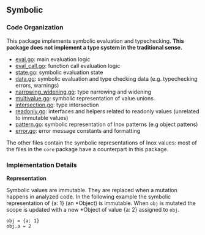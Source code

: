 ## Symbolic

### Code Organization

This package implements symbolic evaluation and typechecking.
**This package does not implement a type system in the traditional sense.**

- [eval.go](./eval.go): main evaluation logic
- [eval_call.go](./eval.go): function call evaluation logic
- [state.go](./state.go): symbolic evaluation state
- [data.go](./data.go): symbolic evaluation and type checking data (e.g. typechecking errors, warnings)
- [narrowing_widening.go](./narrowing_widening.go): type narrowing and widening
- [multivalue.go](./multivalue.go): symbolic representation of value unions
- [intersection.go](./intersection.go): type intersection
- [readonly.go](./readonly.go): interfaces and helpers related to readonly values (unrelated to immutable values)
- [pattern.go](./pattern.go): symbolic representation of Inox patterns (e.g object pattens)
- [error.go](./error.go): error message constants and formatting

The other files contain the symbolic representations of Inox values: most of the files in the `core` package have a counterpart in this package.

### Implementation Details

**Representation**

Symbolic values are immutable. They are replaced when a mutation happens in analyzed code.
In the following example the symbolic representation of {a: 1} (an *Object) is immutable. When `obj` is mutated the scope is updated
with a new *Object of value {a: 2} assigned to `obj`.

```
obj = {a: 1}
obj.a = 2   
```
